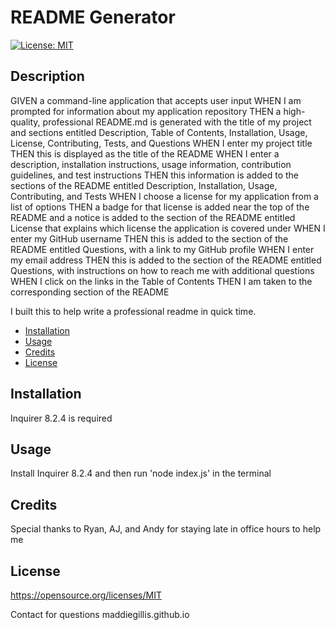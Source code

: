 # README Generator
[![License: MIT](https://img.shields.io/badge/License-MIT-yellow.svg)](https://opensource.org/licenses/MIT)

## Description
GIVEN a command-line application that accepts user input
WHEN I am prompted for information about my application repository
THEN a high-quality, professional README.md is generated with the title of my project and sections entitled Description, Table of Contents, Installation, Usage, License, Contributing, Tests, and Questions
WHEN I enter my project title
THEN this is displayed as the title of the README
WHEN I enter a description, installation instructions, usage information, contribution guidelines, and test instructions
THEN this information is added to the sections of the README entitled Description, Installation, Usage, Contributing, and Tests
WHEN I choose a license for my application from a list of options
THEN a badge for that license is added near the top of the README and a notice is added to the section of the README entitled License that explains which license the application is covered under
WHEN I enter my GitHub username
THEN this is added to the section of the README entitled Questions, with a link to my GitHub profile
WHEN I enter my email address
THEN this is added to the section of the README entitled Questions, with instructions on how to reach me with additional questions
WHEN I click on the links in the Table of Contents
THEN I am taken to the corresponding section of the README

I built this to help write a professional readme in quick time.

- [Installation](#installation)
- [Usage](#usage)
- [Credits](#credits)
- [License](#license)

## Installation
Inquirer 8.2.4 is required

## Usage
Install Inquirer 8.2.4 and then run 'node index.js' in the terminal

## Credits
Special thanks to Ryan, AJ, and Andy for staying late in office hours to help me

## License
https://opensource.org/licenses/MIT

Contact for questions
maddiegillis.github.io